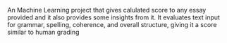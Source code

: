 An Machine Learning project that gives calulated score to any essay provided and it also provides some insights from it.
It evaluates text input for grammar, spelling, coherence, and overall structure, giving it a score similar to human grading
